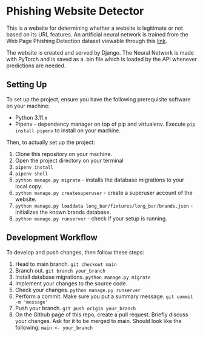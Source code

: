 # Phishing Website Detector

This is a website for determining whether a website is legitimate or not
based on its URL features. An artificial neural network is trained
from the Web Page Phishing Detection dataset viewable through this
<a href="https://data.mendeley.com/datasets/c2gw7fy2j4/3">link</a>.

The website is created and served by Django. The Neural Network is made
with PyTorch and is saved as a .bin file which is loaded by the API whenever
predictions are needed.

## Setting Up

To set up the project, ensure you have the following prerequisite software
on your machine:

* Python 3.11.x
* Pipenv - dependency manager on top of pip and virtualenv.
  Execute `pip install pipenv` to install on your machine.

Then, to actually set up the project:

1. Clone this repository on your machine.
1. Open the project directory on your terminal
1. `pipenv install`
1. `pipenv shell`
1. `python manage.py migrate` - installs the database migrations to your
   local copy.
1. `python manage.py createsuperuser` - create a superuser account of
   the website.
1. `python manage.py loaddata long_bar/fixtures/long_bar/brands.json` -
   initializes the known brands database.
1. `python manage.py runserver` - check if your setup is running.

## Development Workflow

To develop and push changes, then follow these steps:

1. Head to main branch. `git checkout main`
1. Branch out. `git branch your_branch`
1. Install database migrations. `python manage.py migrate`
1. Implement your changes to the source code.
1. Check your changes. `python manage.py runserver`
1. Perform a commit. Make sure you put a summary message.
   `git commit -m 'message'`
1. Push your branch. `git push origin your_branch`
1. On the Github page of this repo, create a pull request.
   Briefly discuss your changes. Ask for it to be merged to
   main. Should look like the following: `main <- your_branch`
